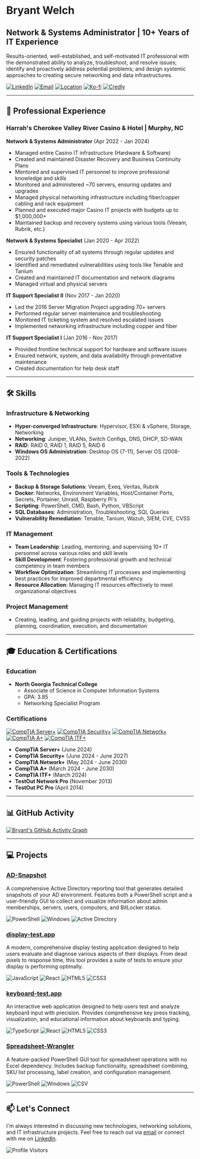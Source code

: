 # Bryant Welch

## Network & Systems Administrator | 10+ Years of IT Experience

Results-oriented, well-established, and self-motivated IT professional with the demonstrated ability to analyze, troubleshoot, and resolve issues; identify and proactively address potential problems; and design systemic approaches to creating secure networking and data infrastructures.

[![LinkedIn](https://img.shields.io/badge/LinkedIn-Bryant_Welch-0077B5?style=for-the-badge&logo=linkedin&logoColor=white)](https://www.linkedin.com/in/bryant-forrest-welch/)
[![Email](https://img.shields.io/badge/Email-resume.bryantwelch@protonmail.com-D14836?style=for-the-badge&logo=gmail&logoColor=white)](mailto:resume.bryantwelch@protonmail.com)
[![Location](https://img.shields.io/badge/Location-Blue_Ridge,_Georgia-4A90E2?style=for-the-badge&logo=google-maps&logoColor=white)](https://www.google.com/maps/place/Blue+Ridge,+GA)
[![Ko-fi](https://img.shields.io/badge/Ko--fi-Support%20Me-FF5E5B?style=for-the-badge&logo=ko-fi&logoColor=white)](https://ko-fi.com/bryantwelch)
[![Credly](https://img.shields.io/badge/Credly-Certifications-FF6B00?style=for-the-badge&logo=credly&logoColor=white)](https://www.credly.com/users/bryant-welch)

---

## 💼 Professional Experience

### Harrah's Cherokee Valley River Casino & Hotel | Murphy, NC

**Network & Systems Administrator** (Apr 2022 - Jan 2024)
- Managed entire Casino IT infrastructure (Hardware & Software)
- Created and maintained Disaster Recovery and Business Continuity Plans
- Mentored and supervised IT personnel to improve professional knowledge and skills
- Monitored and administered ~70 servers, ensuring updates and upgrades
- Managed physical networking infrastructure including fiber/copper cabling and rack equipment
- Planned and executed major Casino IT projects with budgets up to $1,000,000+
- Maintained backup and recovery systems using various tools (Veeam, Rubrik, etc.)

**Network & Systems Specialist** (Jan 2020 - Apr 2022)
- Ensured functionality of all systems through regular updates and security patches
- Identified and remediated vulnerabilities using tools like Tenable and Tanium
- Created and maintained IT documentation and network diagrams
- Managed virtual and physical servers

**IT Support Specialist II** (Nov 2017 - Jan 2020)
- Led the 2016 Server Migration Project upgrading 70+ servers
- Performed regular server maintenance and troubleshooting
- Monitored IT ticketing system and resolved escalated issues
- Implemented networking infrastructure including copper and fiber

**IT Support Specialist I** (Jan 2016 - Nov 2017)
- Provided frontline technical support for hardware and software issues
- Ensured network, system, and data availability through preventative maintenance
- Created documentation for help desk staff

---

## 🛠️ Skills

### Infrastructure & Networking
- **Hyper-converged Infrastructure**: Hypervisor, ESXi & vSphere, Storage, Networking
- **Networking**: Juniper, VLANs, Switch Configs, DNS, DHCP, SD-WAN
- **RAID**: RAID 0, RAID 1, RAID 5, RAID 6
- **Windows OS Administration**: Desktop OS (7-11), Server OS (2008-2022)

### Tools & Technologies
- **Backup & Storage Solutions**: Veeam, Exeq, Veritas, Rubrik
- **Docker**: Networks, Environment Variables, Host/Container Ports, Secrets, Portainer, Unraid, Raspberry Pi's
- **Scripting**: PowerShell, CMD, Bash, Python, VBScript
- **SQL Databases**: Administration, Troubleshooting, SQL Queries
- **Vulnerability Remediation**: Tenable, Tanium, Wazuh, SIEM, CVE, CVSS

### IT Management
- **Team Leadership**: Leading, mentoring, and supervising 10+ IT personnel across various roles and skill levels
- **Skill Development**: Fostering professional growth and technical competency in team members
- **Workflow Optimization**: Streamlining IT processes and implementing best practices for improved departmental efficiency
- **Resource Allocation**: Managing IT resources effectively to meet organizational objectives

### Project Management
- Creating, leading, and guiding projects with reliability, budgeting, planning, coordination, execution, and documentation

---

## 🎓 Education & Certifications

### Education
- **North Georgia Technical College**
  - Associate of Science in Computer Information Systems
  - GPA: 3.85
  - Networking Specialist Program

### Certifications

[![CompTIA Server+](https://img.shields.io/badge/CompTIA-Server%2B-6C4598?style=for-the-badge&logo=comptia&logoColor=white)](https://www.comptia.org/certifications/server)
[![CompTIA Security+](https://img.shields.io/badge/CompTIA-Security%2B-FF0000?style=for-the-badge&logo=comptia&logoColor=white)](https://www.comptia.org/certifications/security)
[![CompTIA Network+](https://img.shields.io/badge/CompTIA-Network%2B-007ACC?style=for-the-badge&logo=comptia&logoColor=white)](https://www.comptia.org/certifications/network)
[![CompTIA A+](https://img.shields.io/badge/CompTIA-A%2B-4CAF50?style=for-the-badge&logo=comptia&logoColor=white)](https://www.comptia.org/certifications/a)
[![CompTIA ITF+](https://img.shields.io/badge/CompTIA-ITF%2B-FFA500?style=for-the-badge&logo=comptia&logoColor=white)](https://www.comptia.org/certifications/it-fundamentals)

- **CompTIA Server+** (June 2024)
- **CompTIA Security+** (June 2024 - June 2027)
- **CompTIA Network+** (May 2024 - June 2030)
- **CompTIA A+** (March 2024 - June 2030)
- **CompTIA ITF+** (March 2024)
- **TestOut Network Pro** (November 2013)
- **TestOut PC Pro** (April 2014)

---

## 📊 GitHub Activity

[![Bryant's GitHub Activity Graph](https://github-readme-activity-graph.vercel.app/graph?username=BryantWelch&theme=github)](https://github.com/BryantWelch/github-readme-activity-graph)

---

## 💻 Projects

### [AD-Snapshot](https://github.com/BryantWelch/AD-Snapshot)
A comprehensive Active Directory reporting tool that generates detailed snapshots of your AD environment. Features both a PowerShell script and a user-friendly GUI to collect and visualize information about admin memberships, servers, users, computers, and BitLocker status.

![PowerShell](https://img.shields.io/badge/PowerShell-%235391FE.svg?style=for-the-badge&logo=powershell&logoColor=white)
![Windows](https://img.shields.io/badge/Windows-0078D6?style=for-the-badge&logo=windows&logoColor=white)
![Active Directory](https://img.shields.io/badge/Active_Directory-0078D4?style=for-the-badge&logo=microsoft&logoColor=white)

### [display-test.app](https://github.com/BryantWelch/display-test.app)
A modern, comprehensive display testing application designed to help users evaluate and diagnose various aspects of their displays. From dead pixels to response time, this tool provides a suite of tests to ensure your display is performing optimally.

![JavaScript](https://img.shields.io/badge/javascript-%23323330.svg?style=for-the-badge&logo=javascript&logoColor=%23F7DF1E)
![React](https://img.shields.io/badge/react-%2320232a.svg?style=for-the-badge&logo=react&logoColor=%2361DAFB)
![HTML5](https://img.shields.io/badge/html5-%23E34F26.svg?style=for-the-badge&logo=html5&logoColor=white)
![CSS3](https://img.shields.io/badge/css3-%231572B6.svg?style=for-the-badge&logo=css3&logoColor=white)

### [keyboard-test.app](https://github.com/BryantWelch/keyboard-test.app)
An interactive web application designed to help users test and analyze keyboard input with precision. Provides comprehensive key press tracking, visualization, and educational information about keyboards and typing.

![TypeScript](https://img.shields.io/badge/typescript-%23007ACC.svg?style=for-the-badge&logo=typescript&logoColor=white)
![React](https://img.shields.io/badge/react-%2320232a.svg?style=for-the-badge&logo=react&logoColor=%2361DAFB)
![HTML5](https://img.shields.io/badge/html5-%23E34F26.svg?style=for-the-badge&logo=html5&logoColor=white)
![CSS3](https://img.shields.io/badge/css3-%231572B6.svg?style=for-the-badge&logo=css3&logoColor=white)

### [Spreadsheet-Wrangler](https://github.com/BryantWelch/Spreadsheet-Wrangler)
A feature-packed PowerShell GUI tool for spreadsheet operations with no Excel dependency. Includes backup functionality, spreadsheet combining, SKU list processing, label creation, and configuration management.

![PowerShell](https://img.shields.io/badge/PowerShell-%235391FE.svg?style=for-the-badge&logo=powershell&logoColor=white)
![Windows](https://img.shields.io/badge/Windows-0078D6?style=for-the-badge&logo=windows&logoColor=white)
![CSV](https://img.shields.io/badge/CSV-217346?style=for-the-badge&logo=microsoft-excel&logoColor=white)

---

## 📫 Let's Connect

I'm always interested in discussing new technologies, networking solutions, and IT infrastructure projects. Feel free to reach out via [email](mailto:resume.bryantwelch@protonmail.com) or connect with me on [LinkedIn](https://www.linkedin.com/in/bryant-welch).

![Profile Visitors](https://visitor-badge.laobi.icu/badge?page_id=BryantWelch.BryantWelch)
